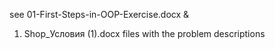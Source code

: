 see 01-First-Steps-in-OOP-Exercise.docx
&
01. Shop_Условия (1).docx 
files with the problem descriptions
